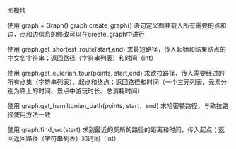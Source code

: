 图模块

使用
graph = Graph()
graph.create_graph()
语句定义图并载入所有需要的点和边，点和边信息的修改可以在create_graph中进行

使用
graph.get_shortest_route(start,end)
求最短路径，传入起始和结束结点的中文名字符串；返回路径（字符串列表）和时间（int）

使用
graph.get_eulerian_tour(points, start,end)
求欧拉路径，传入需要经过的所有点集（字符串列表）、起点和终点；返回路径和时间（一个三元列表，元素分别为路上的时间、景点中游玩时长、总消耗时间）

使用
graph.get_hamiltonian_path(points, start，end)
求哈密顿路径，与欧拉路径使用方法一致

使用
graph.find_wc(start)
求到最近的厕所的路径的距离和时间，传入起点；返回返回路径（字符串列表）和时间（int）